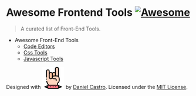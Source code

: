 # Awesome Frontend Tools [![Awesome](https://cdn.rawgit.com/sindresorhus/awesome/d7305f38d29fed78fa85652e3a63e154dd8e8829/media/badge.svg)](https://github.com/sindresorhus/awesome)

> A curated list of Front-End Tools.

- Awesome Front-End Tools
  - [Code Editors](topics/Code-Editors.md)
  - [Css Tools](topics/Css-tools.md)
  - [Javascript Tools](topics/Js-tools.md)




Designed with ![Meeeetttaaaalllll](./hand.svg) by [Daniel Castro](https://twitter.com/dancasttro). Licensed under the [MIT License](https://github.com/dancasttro/awesome-frontend-tools/blob/master/license).
